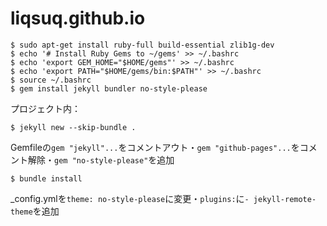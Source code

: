 # liqsuq.github.io

```
$ sudo apt-get install ruby-full build-essential zlib1g-dev
$ echo '# Install Ruby Gems to ~/gems' >> ~/.bashrc
$ echo 'export GEM_HOME="$HOME/gems"' >> ~/.bashrc
$ echo 'export PATH="$HOME/gems/bin:$PATH"' >> ~/.bashrc
$ source ~/.bashrc
$ gem install jekyll bundler no-style-please
```

プロジェクト内：

```
$ jekyll new --skip-bundle .
```

Gemfileの`gem "jekyll"...`をコメントアウト・`gem "github-pages"...`をコメント解除・`gem "no-style-please"`を追加

```
$ bundle install
```


\_config.ymlを`theme: no-style-please`に変更・`plugins:`に`- jekyll-remote-theme`を追加
